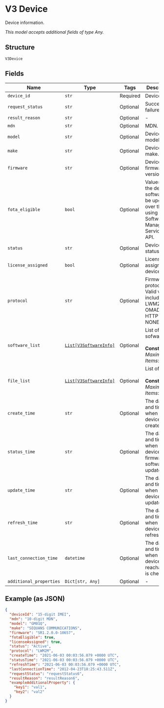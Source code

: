 
# V3 Device

Device information.

*This model accepts additional fields of type Any.*

## Structure

`V3Device`

## Fields

| Name | Type | Tags | Description |
|  --- | --- | --- | --- |
| `device_id` | `str` | Required | Device IMEI. |
| `request_status` | `str` | Optional | Success or failure. |
| `result_reason` | `str` | Optional | - |
| `mdn` | `str` | Optional | MDN. |
| `model` | `str` | Optional | Device model. |
| `make` | `str` | Optional | Device make. |
| `firmware` | `str` | Optional | Device firmware version. |
| `fota_eligible` | `bool` | Optional | Value=true if the device software can be upgraded over the air using the Software Management Services API. |
| `status` | `str` | Optional | Device status. |
| `license_assigned` | `bool` | Optional | License assigned device. |
| `protocol` | `str` | Optional | Firmware protocol. Valid values include: LWM2M, OMADM, HTTP or NONE. |
| `software_list` | [`List[V3SoftwareInfo]`](../../doc/models/v3-software-info.md) | Optional | List of sofware.<br><br>**Constraints**: *Maximum Items*: `1000` |
| `file_list` | [`List[V3SoftwareInfo]`](../../doc/models/v3-software-info.md) | Optional | List of files.<br><br>**Constraints**: *Maximum Items*: `1000` |
| `create_time` | `str` | Optional | The date and time of when the device is created. |
| `status_time` | `str` | Optional | The date and time of when the device firmware or software is updated. |
| `update_time` | `str` | Optional | The date and time of when the device is updated. |
| `refresh_time` | `str` | Optional | The date and time of when the device is refreshed. |
| `last_connection_time` | `datetime` | Optional | The date and time of when the device reachability is checked. |
| `additional_properties` | `Dict[str, Any]` | Optional | - |

## Example (as JSON)

```json
{
  "deviceId": "15-digit IMEI",
  "mdn": "10-digit MDN",
  "model": "GM01Q",
  "make": "SEQUANS COMMUNICATIONS",
  "firmware": "SR1.2.0.0-10657",
  "fotaEligible": true,
  "licenseAssigned": true,
  "status": "Active",
  "protocol": "LWM2M",
  "createTime": "2021-06-03 00:03:56.079 +0000 UTC",
  "statusTime": "2021-06-03 00:03:56.079 +0000 UTC",
  "refreshTime": "2021-06-03 00:03:56.079 +0000 UTC",
  "lastConnectionTime": "2012-04-23T18:25:43.511Z",
  "requestStatus": "requestStatus6",
  "resultReason": "resultReason6",
  "exampleAdditionalProperty": {
    "key1": "val1",
    "key2": "val2"
  }
}
```


